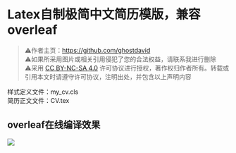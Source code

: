 # Latex自制极简中文简历模版，兼容overleaf

> ⚠️作者主页：https://github.com/ghostdavid <br>
> ⚠️如果所采用图片或相关引用侵犯了您的合法权益，请联系我进行删除 <br>
> ⚠️采用 [CC BY-NC-SA 4.0](https://creativecommons.org/licenses/by-nc-sa/4.0/deed.zh-hans) 许可协议进行授权，著作权归作者所有。转载或引用本文时请遵守许可协议，注明出处，并包含以上声明内容 <br>

样式定义文件：my_cv.cls <br>
简历正文文件：CV.tex <br>

## overleaf在线编译效果

![](https://github.com/ghostdavid/tuchuang/blob/main/ghostdavid.github.io/cv-latex.png?raw=true)
